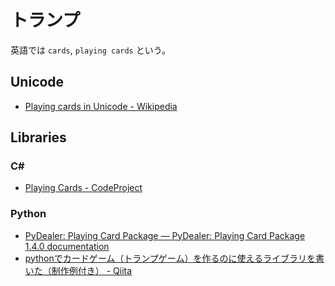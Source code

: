 # トランプ

英語では `cards`, `playing cards` という。

## Unicode
- [Playing cards in Unicode - Wikipedia](https://en.wikipedia.org/wiki/Playing_cards_in_Unicode)

## Libraries

### C#
- [Playing Cards - CodeProject](https://www.codeproject.com/Articles/28958/Playing-Cards)

### Python
- [PyDealer: Playing Card Package — PyDealer: Playing Card Package 1.4.0 documentation](https://pydealer.readthedocs.io/en/latest/)
- [pythonでカードゲーム（トランプゲーム）を作るのに使えるライブラリを書いた（制作例付き） - Qiita](https://qiita.com/Umemiya/items/5caefcf4f6a38ab68be1)
